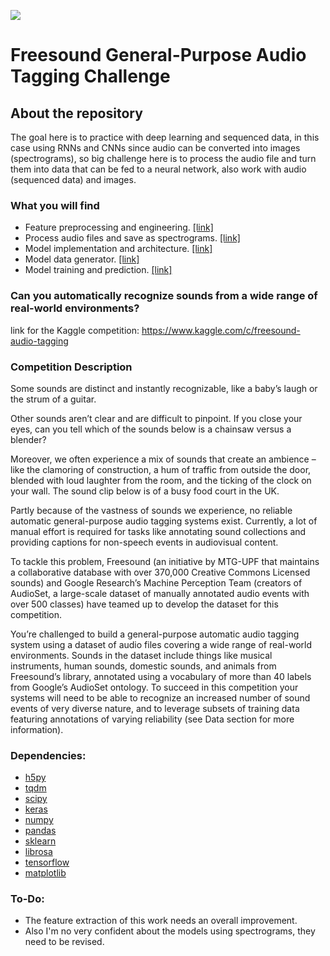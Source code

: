![](https://blog.freesound.org/wp-content/uploads/2017/12/updated_logo.png)

# Freesound General-Purpose Audio Tagging Challenge

## About the repository
The goal here is to practice with deep learning and sequenced data, in this case using RNNs and CNNs since audio can be converted into images (spectrograms), so big challenge here is to process the audio file and turn them into data that can be fed to a neural network, also work with audio (sequenced data) and images.

### What you will find
* Feature preprocessing and engineering. [[link]](https://github.com/dimitreOliveira/FreesoundAudioTagging/blob/master/dataset.py)
* Process audio files and save as spectrograms. [[link]](https://github.com/dimitreOliveira/FreesoundAudioTagging/blob/master/dataset.py)
* Model implementation and architecture. [[link]](https://github.com/dimitreOliveira/FreesoundAudioTagging/blob/master/model.py)
* Model data generator. [[link]](https://github.com/dimitreOliveira/FreesoundAudioTagging/blob/master/methods.py)
* Model training and prediction. [[link]](https://github.com/dimitreOliveira/FreesoundAudioTagging/blob/master/main.py)

### Can you automatically recognize sounds from a wide range of real-world environments?

link for the Kaggle competition: https://www.kaggle.com/c/freesound-audio-tagging


### Competition Description
Some sounds are distinct and instantly recognizable, like a baby’s laugh or the strum of a guitar.

Other sounds aren’t clear and are difficult to pinpoint. If you close your eyes, can you tell which of the sounds below is a chainsaw versus a blender?

Moreover, we often experience a mix of sounds that create an ambience – like the clamoring of construction, a hum of traffic from outside the door, blended with loud laughter from the room, and the ticking of the clock on your wall. The sound clip below is of a busy food court in the UK.

Partly because of the vastness of sounds we experience, no reliable automatic general-purpose audio tagging systems exist. Currently, a lot of manual effort is required for tasks like annotating sound collections and providing captions for non-speech events in audiovisual content.

To tackle this problem, Freesound (an initiative by MTG-UPF that maintains a collaborative database with over 370,000 Creative Commons Licensed sounds) and Google Research’s Machine Perception Team (creators of AudioSet, a large-scale dataset of manually annotated audio events with over 500 classes) have teamed up to develop the dataset for this competition.

You’re challenged to build a general-purpose automatic audio tagging system using a dataset of audio files covering a wide range of real-world environments. Sounds in the dataset include things like musical instruments, human sounds, domestic sounds, and animals from Freesound’s library, annotated using a vocabulary of more than 40 labels from Google’s AudioSet ontology. To succeed in this competition your systems will need to be able to recognize an increased number of sound events of very diverse nature, and to leverage subsets of training data featuring annotations of varying reliability (see Data section for more information).

### Dependencies:
* [h5py](https://www.h5py.org/)
* [tqdm](https://tqdm.github.io/)
* [scipy](https://www.scipy.org/)
* [keras](https://keras.io/)
* [numpy](http://www.numpy.org/)
* [pandas](http://pandas.pydata.org/)
* [sklearn](https://scikit-learn.org/stable/)
* [librosa](https://librosa.github.io/librosa/)
* [tensorflow](https://www.tensorflow.org/)
* [matplotlib](http://matplotlib.org/)

### To-Do:
* The feature extraction of this work needs an overall improvement.
* Also I'm no very confident about the models using  spectrograms, they need to be revised.

